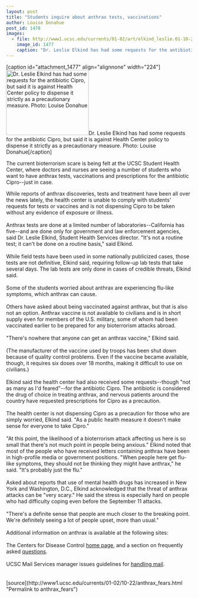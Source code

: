 ```yaml
---
layout: post
title: "Students inquire about anthrax tests, vaccinations"
author: Louise Donahue
post_id: 1478
images:
  - file: http://www1.ucsc.edu/currents/01-02/art/elkind_leslie.01-10-22.224.jpg
    image_id: 1477
    caption: "Dr. Leslie Elkind has had some requests for the antibiotic Cipro, but said it is against Health Center policy to dispense it strictly as a precautionary measure. Photo: Louise Donahue"
---
```


[caption id="attachment_1477" align="alignnone" width="224"]<a href="http://localhost/mysite/wp-content/uploads/2001/10/elkind_leslie.01-10-22.224.jpg"><img class="size-full wp-image-1477" src="http://localhost/mysite/wp-content/uploads/2001/10/elkind_leslie.01-10-22.224.jpg" alt="Dr. Leslie Elkind has had some requests for the antibiotic Cipro, but said it is against Health Center policy to dispense it strictly as a precautionary measure. Photo: Louise Donahue" width="224" height="176" /></a>Dr. Leslie Elkind has had some requests for the antibiotic Cipro, but said it is against Health Center policy to dispense it strictly as a precautionary measure. Photo: Louise Donahue[/caption]
<p>
  The current bioterrorism scare is being felt at the UCSC Student Health Center, where doctors and nurses are seeing a number of students who want to have anthrax tests, vaccinations and prescriptions for the antibiotic Cipro--just in case.
</p>While reports of anthrax discoveries, tests and treatment have been all over the news lately, the health center is unable to comply with students' requests for tests or vaccines and is not dispensing Cipro to be taken without any evidence of exposure or illness.<br>
<br>
Anthrax tests are done at a limited number of laboratories--California has five--and are done only for government and law enforcement agencies, said Dr. Leslie Elkind, Student Health Services director. "It's not a routine test; it can't be done on a routine basis," said Elkind.<br>
<br>
While field tests have been used in some nationally publicized cases, those tests are not definitive, Elkind said, requiring follow-up lab tests that take several days. The lab tests are only done in cases of credible threats, Elkind said.<br>
<br>
Some of the students worried about anthrax are experiencing flu-like symptoms, which anthrax can cause.<br>
<br>
Others have asked about being vaccinated against anthrax, but that is also not an option. Anthrax vaccine is not available to civilians and is in short supply even for members of the U.S. military, some of whom had been vaccinated earlier to be prepared for any bioterrorism attacks abroad.<br>
<br>
"There's nowhere that anyone can get an anthrax vaccine," Elkind said.<br>
<br>
(The manufacturer of the vaccine used by troops has been shut down because of quality control problems. Even if the vaccine became available, though, it requires six doses over 18 months, making it difficult to use on civilians.)<br>
<br>
Elkind said the health center had also received some requests--though "not as many as I'd feared"--for the antibiotic Cipro. The antibiotic is considered the drug of choice in treating anthrax, and nervous patients around the country have requested prescriptions for Cipro as a precaution.<br>
<br>
The health center is not dispensing Cipro as a precaution for those who are simply worried, Elkind said. "As a public health measure it doesn't make sense for everyone to take Cipro."<br>
<br>
"At this point, the likelihood of a bioterrorism attack affecting us here is so small that there's not much point in people being anxious." Elkind noted that most of the people who have received letters containing anthrax have been in high-profile media or government positions. "When people here get flu-like symptoms, they should not be thinking they might have anthrax," he said. "It's probably just the flu."<br>
<br>
Asked about reports that use of mental health drugs has increased in New York and Washington, D.C., Elkind acknowledged that the threat of anthrax attacks can be "very scary." He said the stress is especially hard on people who had difficulty coping even before the September 11 attacks.<br>
<br>
"There's a definite sense that people are much closer to the breaking point. We're definitely seeing a lot of people upset, more than usual."<br>
<br>
Additional information on anthrax is available at the following sites:<br>
<br>
The Centers for Disease Control <a href="http://www.bt.cdc.gov/">home page</a>, and a section on frequently asked <a href="http://www.cdc.gov/ncidod/dbmd/diseaseinfo/anthrax_g.htm">questions</a>.<br>
<br>
UCSC Mail Services manager issues guidelines for <a href="http://www.ucsc.edu/currents/terrorist_crisis/mail.html">handling mail</a>.<br>
<br>
<br>
[source](http://www1.ucsc.edu/currents/01-02/10-22/anthrax_fears.html "Permalink to anthrax_fears")
